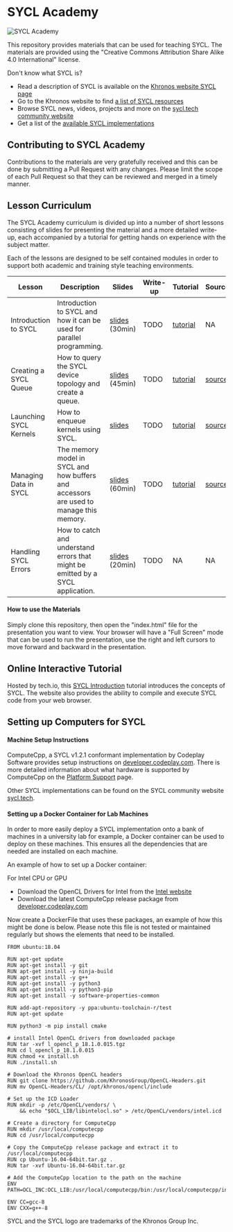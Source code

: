 # SYCL Academy

![SYCL Academy](sycl_academy.png "SYCL Academy")

This repository provides materials that can be used for teaching SYCL. The materials are provided using the "Creative Commons Attribution Share Alike 4.0 International" license.

Don't know what SYCL is?

*  Read a description of SYCL is available on the [Khronos website SYCL page](https://www.khronos.org/sycl/)
*  Go to the Khronos website to find [a list of SYCL resources](https://www.khronos.org/sycl/resources)
*  Browse SYCL news, videos, projects and more on the [sycl.tech community website](https://sycl.tech/)
*  Get a list of the [available SYCL implementations](https://sycl.tech/#get-sycl)

## Contributing to SYCL Academy

Contributions to the materials are very gratefully received and this can be done by submitting a Pull Request with any changes. Please limit the scope of each Pull Request so that they can be reviewed and merged in a timely manner.

## Lesson Curriculum

The SYCL Academy curriculum is divided up into a number of short lessons consisting of slides for presenting the material and a more detailed write-up,
each accompanied by a tutorial for getting hands on experience with the subject matter.

Each of the lessons are designed to be self contained modules in order to support both academic and training style teaching environments.

| Lesson | Description | Slides | Write-up | Tutorial | Source | Solution |
|--------|-------------|--------|----------|----------|--------|----------|
| Introduction to SYCL | Introduction to SYCL and how it can be used for parallel programming. | [slides][lesson-1-slides] (30min) | TODO | [tutorial][lesson-1-tutorial] | NA | NA |
| Creating a SYCL Queue | How to query the SYCL device topology and create a queue. | [slides][lesson-2-slides] (45min) | TODO | [tutorial][lesson-2-tutorial] | [source][lesson-2-source] | [solution][lesson-2-solution] |
| Launching SYCL Kernels | How to enqueue kernels using SYCL. | [slides][lesson-3-slides] | TODO | [tutorial][lesson-3-tutorial] | [source][lesson-3-source] | [solution][lesson-3-solution] |
| Managing Data in SYCL | The memory model in SYCL and how buffers and accessors are used to manage this memory. | [slides][lesson-4-slides] (60min) | TODO | [tutorial][lesson-4-tutorial] | [source][lesson-4-source] | [solution][lesson-4-solution] |
| Handling SYCL Errors | How to catch and understand errors that might be emitted by a SYCL application. | [slides][lesson-5-slides] (20min) | TODO | NA | NA | NA |

#### How to use the Materials

Simply clone this repository, then open the "index.html" file for the presentation you want to view. Your browser will have a "Full Screen" mode that can be used to run the presentation, use the right and left cursors to move forward and backward in the presentation.

## Online Interactive Tutorial

Hosted by tech.io, this [SYCL Introduction](https://tech.io/playgrounds/48226/introduction-to-sycl/introduction-to-sycl-2) tutorial introduces the concepts of SYCL. The website also provides the ability to compile and execute SYCL code from your web browser.

## Setting up Computers for SYCL

#### Machine Setup Instructions

ComputeCpp, a SYCL v1.2.1 conformant implementation by Codeplay Software provides setup instructions on [developer.codeplay.com](https://developer.codeplay.com). There is more detailed information about what hardware is supported by ComputeCpp on the [Platform Support](https://developer.codeplay.com/products/computecpp/ce/guides/platform-support) page.

Other SYCL implementations can be found on the SYCL community website [sycl.tech](https://sycl.tech).

#### Setting up a Docker Container for Lab Machines

In order to more easily deploy a SYCL implementation onto a bank of machines in a university lab for example, a Docker container can be used to deploy on these machines. This ensures all the dependencies that are needed are installed on each machine.

An example of how to set up a Docker container:

For Intel CPU or GPU
* Download the OpenCL Drivers for Intel from the [Intel website](https://software.intel.com/en-us/articles/opencl-drivers)
* Download the latest ComputeCpp release package from [developer.codeplay.com](https://developer.codeplay.com)

Now create a DockerFile that uses these packages, an example of how this might be done is below. Please note this file is not tested or maintained regularly but shows the elements that need to be installed.

```
FROM ubuntu:18.04

RUN apt-get update
RUN apt-get install -y git
RUN apt-get install -y ninja-build
RUN apt-get install -y g++
RUN apt-get install -y python3
RUN apt-get install -y python3-pip
RUN apt-get install -y software-properties-common

RUN add-apt-repository -y ppa:ubuntu-toolchain-r/test
RUN apt-get update

RUN python3 -m pip install cmake

# install Intel OpenCL drivers from downloaded package
RUN tar -xvf l_opencl_p_18.1.0.015.tgz
RUN cd l_opencl_p_18.1.0.015
RUN chmod +x install.sh
RUN ./install.sh

# Download the Khronos OpenCL headers
RUN git clone https://github.com/KhronosGroup/OpenCL-Headers.git
RUN mv OpenCL-Headers/CL/ /opt/khronos/opencl/include

# Set up the ICD Loader
RUN mkdir -p /etc/OpenCL/vendors/ \
    && echo "$OCL_LIB/libintelocl.so" > /etc/OpenCL/vendors/intel.icd

# Create a directory for ComputeCpp
RUN mkdir /usr/local/computecpp
RUN cd /usr/local/computecpp

# Copy the ComputeCpp release package and extract it to /usr/local/computecpp
RUN cp Ubuntu-16.04-64bit.tar.gz . 
RUN tar -xvf Ubuntu-16.04-64bit.tar.gz

# Add the ComputeCpp location to the path on the machine
ENV PATH=OCL_INC:OCL_LIB:/usr/local/computecpp/bin:/usr/local/computecpp/include:/usr/local/computecpp/lib:${PATH}

ENV CC=gcc-8
ENV CXX=g++-8
```

SYCL and the SYCL logo are trademarks of the Khronos Group Inc.

[lesson-1-slides]: ./Lesson_Materials/Lesson-1-Introduction-to-SYCL/index.html
[lesson-1-tutorial]: ./Code_Exercises/cppcon/docs/sycl_00_setting_up_computecpp.md

[lesson-2-slides]: ./Lesson_Materials/Lesson-2-Creating-a-SYCL-Queue/index.html
[lesson-2-tutorial]: ./Code_Exercises/cppcon/docs/sycl_01_configuring_a_queue.md
[lesson-2-source]: ./Code_Exercises/cppcon/source/sycl_01_configuring_a_queue.cpp
[lesson-2-solution]: ./Code_Exercises/cppcon/solutions/sycl_01_configuring_a_queue.cpp

[lesson-3-slides]: ./Lesson_Materials/Lesson-3-Launching-SYCL-Kernels/index.html
[lesson-3-tutorial]: ./Code_Exercises/cppcon/docs/sycl_02_hello_world.md
[lesson-3-source]: ./Code_Exercises/cppcon/source/sycl_02_hello_world.cpp
[lesson-3-solution]: ./Code_Exercises/cppcon/solutions/sycl_02_hello_world.cpp

[lesson-4-slides]: ./Lesson_Materials/Lesson-4-Managing-Data-in-SYCL/index.html
[lesson-4-tutorial]: ./Code_Exercises/cppcon/docs/sycl_03_vector_add.md
[lesson-4-source]: ./Code_Exercises/cppcon/source/sycl_03_vector_add.cpp
[lesson-4-solution]: ./Code_Exercises/cppcon/solutions/sycl_03_vector_add.cpp

[lesson-5-slides]: ./Lesson_Materials/Lesson-5-Handling-SYCL-Errors/index.html

